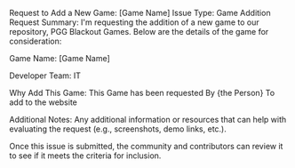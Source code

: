 Request to Add a New Game: [Game Name]
Issue Type: Game Addition Request
Summary:
I'm requesting the addition of a new game to our repository, PGG Blackout Games. Below are the details of the game for consideration:

Game Name:
[Game Name]


Developer Team: IT 


Why Add This Game: This Game has been requested By {the Person} To add to the website

Additional Notes:
Any additional information or resources that can help with evaluating the request (e.g., screenshots, demo links, etc.).

Once this issue is submitted, the community and contributors can review it to see if it meets the criteria for inclusion.






